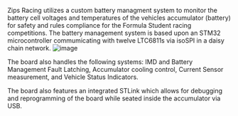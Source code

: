 
Zips Racing utilizes a custom battery managment system to monitor the battery cell voltages and temperatures of the vehicles accumulator (battery) for safety and rules compliance for the Formula Student racing competitions. The battery management system is based upon an STM32 microcontroller commumicating with twelve LTC6811s via isoSPI in a daisy chain network. 
![image](https://github.com/user-attachments/assets/507e1267-8170-49df-a7a8-ddb6c69c273f)

The board also handles the following systems: IMD and Battery Management Fault Latching, Accumulator cooling control, Current Sensor measurement, and Vehicle Status Indicators.

The board also features an integrated STLink which allows for debugging and reprogramming of the board while seated inside the accumulator via USB.
